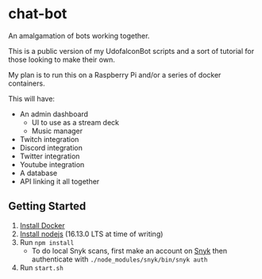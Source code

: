 # chat-bot
An amalgamation of bots working together.

This is a public version of my UdofalconBot scripts and a sort of tutorial for those looking to make their own.

My plan is to run this on a Raspberry Pi and/or a series of docker containers.

This will have:
* An admin dashboard
  * UI to use as a stream deck
  * Music manager
* Twitch integration
* Discord integration
* Twitter integration
* Youtube integration
* A database
* API linking it all together

## Getting Started
1. [Install Docker](https://www.docker.com/)
2. [Install nodejs](https://nodejs.org/en/) (16.13.0 LTS at time of writing)
3. Run `npm install`
    * To do local Snyk scans, first make an account on [Snyk](https://snyk.io/) then authenticate with `./node_modules/snyk/bin/snyk auth`
4. Run `start.sh`
